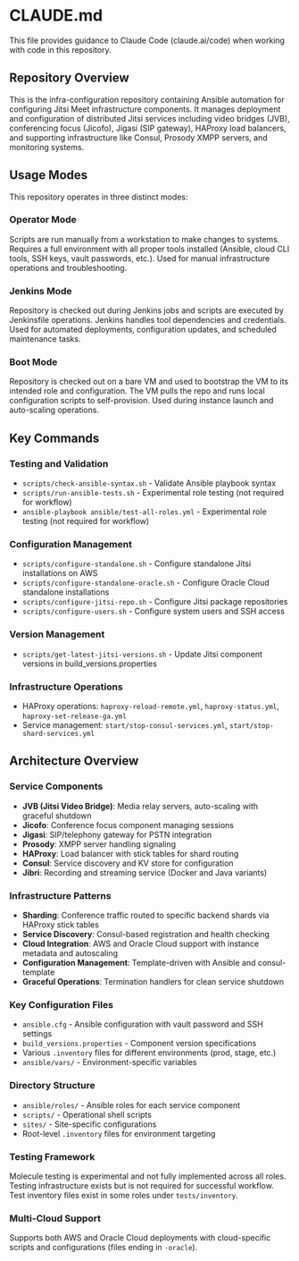 # CLAUDE.md

This file provides guidance to Claude Code (claude.ai/code) when working with code in this repository.

## Repository Overview

This is the infra-configuration repository containing Ansible automation for configuring Jitsi Meet infrastructure components. It manages deployment and configuration of distributed Jitsi services including video bridges (JVB), conferencing focus (Jicofo), Jigasi (SIP gateway), HAProxy load balancers, and supporting infrastructure like Consul, Prosody XMPP servers, and monitoring systems.

## Usage Modes

This repository operates in three distinct modes:

### Operator Mode
Scripts are run manually from a workstation to make changes to systems. Requires a full environment with all proper tools installed (Ansible, cloud CLI tools, SSH keys, vault passwords, etc.). Used for manual infrastructure operations and troubleshooting.

### Jenkins Mode  
Repository is checked out during Jenkins jobs and scripts are executed by Jenkinsfile operations. Jenkins handles tool dependencies and credentials. Used for automated deployments, configuration updates, and scheduled maintenance tasks.

### Boot Mode
Repository is checked out on a bare VM and used to bootstrap the VM to its intended role and configuration. The VM pulls the repo and runs local configuration scripts to self-provision. Used during instance launch and auto-scaling operations.

## Key Commands

### Testing and Validation
- `scripts/check-ansible-syntax.sh` - Validate Ansible playbook syntax
- `scripts/run-ansible-tests.sh` - Experimental role testing (not required for workflow)
- `ansible-playbook ansible/test-all-roles.yml` - Experimental role testing (not required for workflow)

### Configuration Management
- `scripts/configure-standalone.sh` - Configure standalone Jitsi installations on AWS
- `scripts/configure-standalone-oracle.sh` - Configure Oracle Cloud standalone installations
- `scripts/configure-jitsi-repo.sh` - Configure Jitsi package repositories
- `scripts/configure-users.sh` - Configure system users and SSH access

### Version Management
- `scripts/get-latest-jitsi-versions.sh` - Update Jitsi component versions in build_versions.properties

### Infrastructure Operations
- HAProxy operations: `haproxy-reload-remote.yml`, `haproxy-status.yml`, `haproxy-set-release-ga.yml`
- Service management: `start/stop-consul-services.yml`, `start/stop-shard-services.yml`

## Architecture Overview

### Service Components
- **JVB (Jitsi Video Bridge)**: Media relay servers, auto-scaling with graceful shutdown
- **Jicofo**: Conference focus component managing sessions
- **Jigasi**: SIP/telephony gateway for PSTN integration
- **Prosody**: XMPP server handling signaling
- **HAProxy**: Load balancer with stick tables for shard routing
- **Consul**: Service discovery and KV store for configuration
- **Jibri**: Recording and streaming service (Docker and Java variants)

### Infrastructure Patterns
- **Sharding**: Conference traffic routed to specific backend shards via HAProxy stick tables
- **Service Discovery**: Consul-based registration and health checking
- **Cloud Integration**: AWS and Oracle Cloud support with instance metadata and autoscaling
- **Configuration Management**: Template-driven with Ansible and consul-template
- **Graceful Operations**: Termination handlers for clean service shutdown

### Key Configuration Files
- `ansible.cfg` - Ansible configuration with vault password and SSH settings
- `build_versions.properties` - Component version specifications
- Various `.inventory` files for different environments (prod, stage, etc.)
- `ansible/vars/` - Environment-specific variables

### Directory Structure
- `ansible/roles/` - Ansible roles for each service component
- `scripts/` - Operational shell scripts
- `sites/` - Site-specific configurations
- Root-level `.inventory` files for environment targeting

### Testing Framework
Molecule testing is experimental and not fully implemented across all roles. Testing infrastructure exists but is not required for successful workflow. Test inventory files exist in some roles under `tests/inventory`.

### Multi-Cloud Support
Supports both AWS and Oracle Cloud deployments with cloud-specific scripts and configurations (files ending in `-oracle`).
